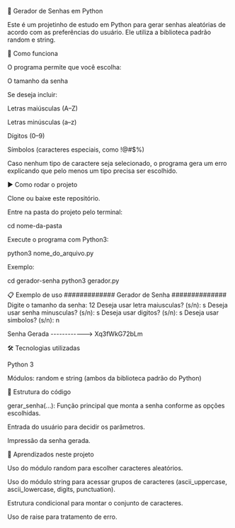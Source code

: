 🔑 Gerador de Senhas em Python

Este é um projetinho de estudo em Python para gerar senhas aleatórias de acordo com as preferências do usuário.
Ele utiliza a biblioteca padrão random e string.


🚀 Como funciona

O programa permite que você escolha:

O tamanho da senha

Se deseja incluir:

Letras maiúsculas (A–Z)

Letras minúsculas (a–z)

Dígitos (0–9)

Símbolos (caracteres especiais, como !@#$%)

Caso nenhum tipo de caractere seja selecionado, o programa gera um erro explicando que pelo menos um tipo precisa ser escolhido.


▶️ Como rodar o projeto

Clone ou baixe este repositório.

Entre na pasta do projeto pelo terminal:

cd nome-da-pasta

Execute o programa com Python3:

python3 nome_do_arquivo.py


Exemplo:

cd gerador-senha
python3 gerador.py

📋 Exemplo de uso
############# Gerador de Senha ##############
Digite o tamanho da senha: 12
Deseja usar letra maiusculas? (s/n): s
Deseja usar senha minusculas? (s/n): s
Deseja usar digitos?  (s/n): s
Deseja usar simbolos? (s/n): n

Senha Gerada ------------> Xq3fWkG72bLm


🛠️ Tecnologias utilizadas

Python 3

Módulos: random e string (ambos da biblioteca padrão do Python)


📂 Estrutura do código

gerar_senha(...): Função principal que monta a senha conforme as opções escolhidas.

Entrada do usuário para decidir os parâmetros.

Impressão da senha gerada.


📌 Aprendizados neste projeto

Uso do módulo random para escolher caracteres aleatórios.

Uso do módulo string para acessar grupos de caracteres (ascii_uppercase, ascii_lowercase, digits, punctuation).

Estrutura condicional para montar o conjunto de caracteres.

Uso de raise para tratamento de erro.